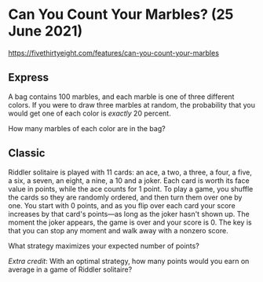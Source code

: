 # Can You Count Your Marbles? (25 June 2021)

https://fivethirtyeight.com/features/can-you-count-your-marbles

## Express

A bag contains 100 marbles, and each marble is one of three different colors.
If you were to draw three marbles at random, the probability that you would get one of each color is *exactly* 20 percent.

How many marbles of each color are in the bag?

## Classic

Riddler solitaire is played with 11 cards: an ace, a two, a three, a four, a five, a six, a seven, an eight, a nine, a 10 and a joker.
Each card is worth its face value in points, while the ace counts for 1 point.
To play a game, you shuffle the cards so they are randomly ordered, and then turn them over one by one.
You start with 0 points, and as you flip over each card your score increases by that card's points—as long as the joker hasn't shown up.
The moment the joker appears, the game is over and your score is 0.
The key is that you can stop any moment and walk away with a nonzero score.

What strategy maximizes your expected number of points?

*Extra credit*: With an optimal strategy, how many points would you earn on average in a game of Riddler solitaire?


